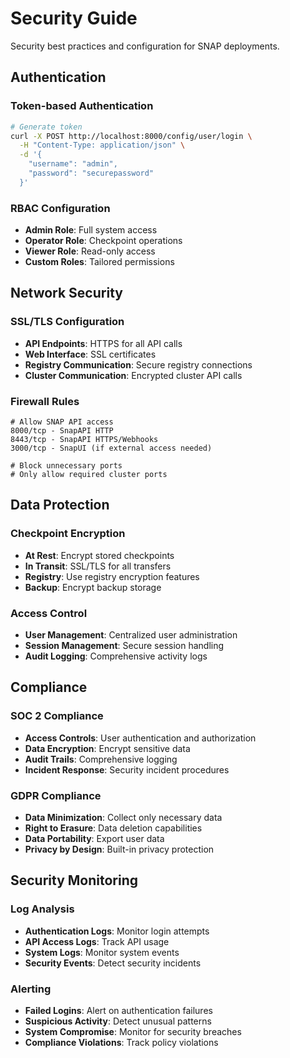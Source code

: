 # Security Guide

Security best practices and configuration for SNAP deployments.

## Authentication

### Token-based Authentication
```bash
# Generate token
curl -X POST http://localhost:8000/config/user/login \
  -H "Content-Type: application/json" \
  -d '{
    "username": "admin",
    "password": "securepassword"
  }'
```

### RBAC Configuration
- **Admin Role**: Full system access
- **Operator Role**: Checkpoint operations
- **Viewer Role**: Read-only access
- **Custom Roles**: Tailored permissions

## Network Security

### SSL/TLS Configuration
- **API Endpoints**: HTTPS for all API calls
- **Web Interface**: SSL certificates
- **Registry Communication**: Secure registry connections
- **Cluster Communication**: Encrypted cluster API calls

### Firewall Rules
```
# Allow SNAP API access
8000/tcp - SnapAPI HTTP
8443/tcp - SnapAPI HTTPS/Webhooks
3000/tcp - SnapUI (if external access needed)

# Block unnecessary ports
# Only allow required cluster ports
```

## Data Protection

### Checkpoint Encryption
- **At Rest**: Encrypt stored checkpoints
- **In Transit**: SSL/TLS for all transfers
- **Registry**: Use registry encryption features
- **Backup**: Encrypt backup storage

### Access Control
- **User Management**: Centralized user administration
- **Session Management**: Secure session handling
- **Audit Logging**: Comprehensive activity logs

## Compliance

### SOC 2 Compliance
- **Access Controls**: User authentication and authorization
- **Data Encryption**: Encrypt sensitive data
- **Audit Trails**: Comprehensive logging
- **Incident Response**: Security incident procedures

### GDPR Compliance
- **Data Minimization**: Collect only necessary data
- **Right to Erasure**: Data deletion capabilities
- **Data Portability**: Export user data
- **Privacy by Design**: Built-in privacy protection

## Security Monitoring

### Log Analysis
- **Authentication Logs**: Monitor login attempts
- **API Access Logs**: Track API usage
- **System Logs**: Monitor system events
- **Security Events**: Detect security incidents

### Alerting
- **Failed Logins**: Alert on authentication failures
- **Suspicious Activity**: Detect unusual patterns
- **System Compromise**: Monitor for security breaches
- **Compliance Violations**: Track policy violations

